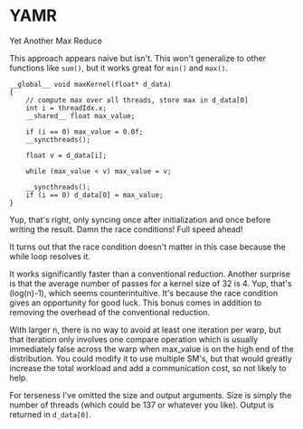 # YAMR
 Yet Another Max Reduce

This approach appears naive but isn't. This won't generalize to other functions like `sum()`, but it works great for `min()` and `max()`.

    __global__ void maxKernel(float* d_data)
    { 
        // compute max over all threads, store max in d_data[0]
        int i = threadIdx.x;
        __shared__ float max_value;
    
        if (i == 0) max_value = 0.0f;
        __syncthreads();
    
        float v = d_data[i];
    
        while (max_value < v) max_value = v;
    
        __syncthreads();
        if (i == 0) d_data[0] = max_value;
    }

Yup, that's right, only syncing once after initialization and once before writing the result. Damn the race conditions! Full speed ahead!

It turns out that the race condition doesn't matter in this case because the while loop resolves it.

It works significantly faster than a conventional reduction. Another surprise is that the average number of passes for a kernel size of 32 is 4. Yup, that's (log(n)-1), which seems counterintuitive. It's because the race condition gives an opportunity for good luck. This bonus comes in addition to removing the overhead of the conventional reduction.

With larger n, there is no way to avoid at least one iteration per warp, but that iteration only involves one compare operation which is usually immediately false across the warp when max_value is on the high end of the distribution. You could modify it to use multiple SM's, but that would greatly increase the total workload and add a communication cost, so not likely to help.

For terseness I've omitted the size and output arguments. Size is simply the number of threads (which could be 137 or whatever you like). Output is returned in `d_data[0]`.

